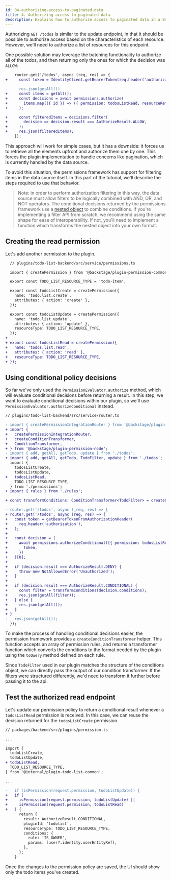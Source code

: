 ```yaml
---
id: 04-authorizing-access-to-paginated-data
title: 4. Authorizing access to paginated data
description: Explains how to authorize access to paginated data in a Backstage plugin
---
```


Authorizing `GET /todos` is similar to the update endpoint, in that it should be possible to authorize access based on the characteristics of each resource. However, we'll need to authorize a list of resources for this endpoint.

One possible solution may leverage the batching functionality to authorize all of the todos, and then returning only the ones for which the decision was `ALLOW`:

```diff
    router.get('/todos', async (req, res) => {
+     const token = IdentityClient.getBearerToken(req.header('authorization'));

-     res.json(getAll())
+     const items = getAll();
+     const decisions = await permissions.authorize(
+       items.map(({ id }) => ({ permission: todosListRead, resourceRef: id })),
+     );

+     const filteredItems = decisions.filter(
+       decision => decision.result === AuthorizeResult.ALLOW,
+     );
+     res.json(filteredItems);
    });
```

This approach will work for simple cases, but it has a downside: it forces us to retrieve all the elements upfront and authorize them one by one. This forces the plugin implementation to handle concerns like pagination, which is currently handled by the data source.

To avoid this situation, the permissions framework has support for filtering items in the data source itself. In this part of the tutorial, we'll describe the steps required to use that behavior.

> Note: in order to perform authorization filtering in this way, the data source must allow filters to be logically combined with AND, OR, and NOT operators. The conditional decisions returned by the permissions framework use a [nested object](https://backstage.io/docs/reference/plugin-permission-common.permissioncriteria) to combine conditions. If you're implementing a filter API from scratch, we recommend using the same shape for ease of interoperability. If not, you'll need to implement a function which transforms the nested object into your own format.

## Creating the read permission

Let's add another permission to the plugin.

```diff
  // plugins/todo-list-backend/src/service/permissions.ts

  import { createPermission } from '@backstage/plugin-permission-common';

  export const TODO_LIST_RESOURCE_TYPE = 'todo-item';

  export const todoListCreate = createPermission({
    name: 'todo.list.create',
    attributes: { action: 'create' },
  });

  export const todoListUpdate = createPermission({
    name: 'todo.list.update',
    attributes: { action: 'update' },
    resourceType: TODO_LIST_RESOURCE_TYPE,
  });
+
+ export const todosListRead = createPermission({
+   name: 'todos.list.read',
+   attributes: { action: 'read' },
+   resourceType: TODO_LIST_RESOURCE_TYPE,
+ });
```

## Using conditional policy decisions

So far we've only used the `PermissionEvaluator.authorize` method, which will evaluate conditional decisions before returning a result. In this step, we want to evaluate conditional decisions within our plugin, so we'll use `PermissionEvaluator.authorizeConditional` instead.

```diff
// plugins/todo-list-backend/src/service/router.ts

- import { createPermissionIntegrationRouter } from '@backstage/plugin-permission-node';
+ import {
+   createPermissionIntegrationRouter,
+   createConditionTransformer,
+   ConditionTransformer,
+ } from '@backstage/plugin-permission-node';
- import { add, getAll, getTodo, update } from './todos';
+ import { add, getAll, getTodo, TodoFilter, update } from './todos';
  import {
    todosListCreate,
    todosListUpdate,
+   todosListRead,
    TODO_LIST_RESOURCE_TYPE,
  } from './permissions';
+ import { rules } from './rules';

+ const transformConditions: ConditionTransformer<TodoFilter> = createConditionTransformer(Object.values(rules));

- router.get('/todos', async (_req, res) => {
+ router.get('/todos', async (req, res) => {
+   const token = getBearerTokenFromAuthorizationHeader(
+     req.header('authorization'),
+   );
+
+   const decision = (
+     await permissions.authorizeConditional([{ permission: todosListRead }], {
+       token,
+     })
+   )[0];
+
+   if (decision.result === AuthorizeResult.DENY) {
+     throw new NotAllowedError('Unauthorized');
+   }
+
+   if (decision.result === AuthorizeResult.CONDITIONAL) {
+     const filter = transformConditions(decision.conditions);
+     res.json(getAll(filter));
+   } else {
+     res.json(getAll());
+   }
+ }
-   res.json(getAll());
  });
```

To make the process of handling conditional decisions easier, the permission framework provides a `createConditionTransformer` helper. This function accepts an array of permission rules, and returns a transformer function which converts the conditions to the format needed by the plugin using the `toQuery` method defined on each rule.

Since `TodoFilter` used in our plugin matches the structure of the conditions object, we can directly pass the output of our condition transformer. If the filters were structured differently, we'd need to transform it further before passing it to the api.

## Test the authorized read endpoint

Let's update our permission policy to return a conditional result whenever a `todosListRead` permission is received. In this case, we can reuse the decision returned for the `todosListCreate` permission.

```diff
// packages/backend/src/plugins/permission.ts

...

import {
  todoListCreate,
  todoListUpdate,
+ todoListRead,
  TODO_LIST_RESOURCE_TYPE,
} from '@internal/plugin-todo-list-common';

...

-   if (isPermission(request.permission, todoListUpdate)) {
+   if (
+     isPermission(request.permission, todoListUpdate) ||
+     isPermission(request.permission, todoListRead)
+   ) {
      return {
        result: AuthorizeResult.CONDITIONAL,
        pluginId: 'todolist',
        resourceType: TODO_LIST_RESOURCE_TYPE,
        conditions: {
          rule: 'IS_OWNER',
          params: [user?.identity.userEntityRef],
        },
      };
    }
```

Once the changes to the permission policy are saved, the UI should show only the todo items you've created.
